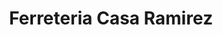 ---
title: "Ferreteria Casa Ramirez"
url: /san-cristobal/ferreteria-casa-ramirez/
shop: Eisenwaren
---